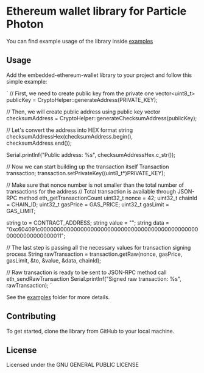 # Ethereum wallet library for Particle Photon

You can find example usage of the library inside [examples](examples)

## Usage

Add the embedded-ethereum-wallet library to your project and follow this simple example:

`
// First, we need to create public key from the private one
vector<uint8_t> publicKey = CryptoHelper::generateAddress(PRIVATE_KEY);

// Then, we will create public address using public key
vector<char> checksumAddress = CryptoHelper::generateChecksumAddress(publicKey);

// Let's convert the address into HEX format
string checksumAddressHex(checksumAddress.begin(), checksumAddress.end());

Serial.printlnf("Public address: %s", checksumAddressHex.c_str());

// Now we can start building up the transaction itself
Transaction transaction;
transaction.setPrivateKey((uint8_t*)PRIVATE_KEY);

// Make sure that nonce number is not smaller than the total number of transactions for the address
// Total transaction is available through JSON-RPC method eth_getTransactionCount
uint32_t nonce = 42;
uint32_t chainId = CHAIN_ID;
uint32_t gasPrice = GAS_PRICE;
uint32_t gasLimit = GAS_LIMIT;

string to = CONTRACT_ADDRESS;
string value = "";
string data = "0xc604091c0000000000000000000000000000000000000000000000000000000000000011";

// The last step is passing all the necessary values for transaction signing process
String rawTransaction = transaction.getRaw(nonce, gasPrice, gasLimit, &to, &value, &data, chainId);

// Raw transaction is ready to be sent to JSON-RPC method call eth_sendRawTransaction
Serial.printlnf("Signed raw transaction: %s", rawTransaction);
`

See the [examples](examples) folder for more details.

## Contributing

To get started, clone the library from GitHub to your local machine.

## License

Licensed under the GNU GENERAL PUBLIC LICENSE
